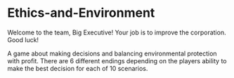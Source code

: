 # Ethics-and-Environment

Welcome to the team, Big Executive! Your job is to improve the corporation. Good luck!

A game about making decisions and balancing environmental protection with profit. There are 6 different endings depending on the players ability to make the best decision for each of 10 scenarios.
